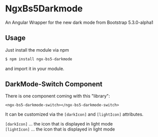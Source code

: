 # NgxBs5Darkmode

An Angular Wrapper for the new dark mode from Bootstrap 5.3.0-alpha1

## Usage
Just install the module via npm
```sh
$ npm install ngx-bs5-darkmode
```
and import it in your module.

## DarkMode-Switch Component
There is one component coming with this "library":
```angular2html
<ngx-bs5-darkmode-switch></ngx-bs5-darkmode-switch>
```
It can be customized via the `[darkIcon]` and `[lightIcon]` attributes.

`[darkIcon]` ... the icon that is displayed in light mode
<br />
`[lightIcon]` ... the icon that is displayed in light mode
